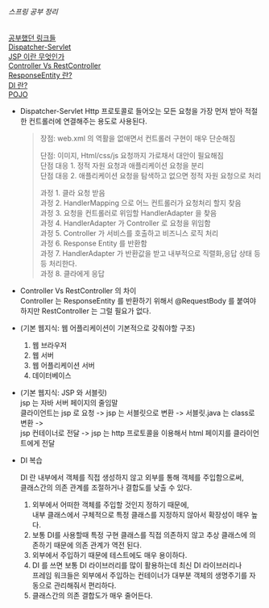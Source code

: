 ###### 스프링 공부 정리
<u>공부했던 링크들</u>   
[Dispatcher-Servlet](https://mangkyu.tistory.com/18)   
[JSP 이란 무엇인가](https://javacpro.tistory.com/43)   
[Controller Vs RestController](https://mangkyu.tistory.com/49)  
[ResponseEntity 란?](https://devlog-wjdrbs96.tistory.com/182)   
[DI 란?](https://heosedev.tistory.com/entry/DI%EC%9D%98%EC%A1%B4%EC%84%B1-%EC%A3%BC%EC%9E%85%EC%9D%B4%EB%9E%80)   
[POJO](https://yoo11052.tistory.com/133)

- Dispatcher-Servlet
  Http 프로토콜로 들어오는 모든 요청을 가장 먼저 받아 적절한 컨트롤러에 연결해주는 용도로 사용된다.   
  > 장점: web.xml 의 역활을 없애면서 컨트롤러 구현이 매우 단순해짐   
  > 
  > 단점: 이미지, Html/css/js 요청까지 가로채서 대안이 필요해짐   
  > 단점 대응 1. 정적 자원 요청과 애플리케이션 요청을 분리   
  > 단점 대응 2. 애플리케이션 요청을 탐색하고 없으면 정적 자원 요청으로 처리  
  > 
  > 과정 1. 클라 요청 받음    
  > 과정 2. HandlerMapping 으로 어느 컨트롤러가 요청처리 할지 찾음    
  > 과정 3. 요청을 컨트롤러로 위임할 HandlerAdapter 을 찾음   
  > 과정 4. HandlerAdapter 가 Controller 로 요청을 위임함    
  > 과정 5. Controller 가 서비스를 호출하고 비즈니스 로직 처리   
  > 과정 6. Response Entity 를 반환함   
  > 과정 7. HandlerAdapter 가 반환값을 받고 내부적으로 직렬화,응답 상태 등등 처리한다.   
  > 과정 8. 클라에게 응답 
  
  
- Controller Vs RestController 의 차이  
Controller 는 ResponseEntity 를 반환하기 위해서 @RequestBody 를 붙여야하지만 RestController 는 그럴 필요가 없다.
  

- (기본 웹지식: 웹 어플리케이션이 기본적으로 갖춰야할 구조)   
  1. 웹 브라우저
  2. 웹 서버
  3. 웹 어플리케이션 서버
  4. 데이터베이스
    

- (기본 웹지식: JSP 와 서블릿)  
  jsp 는 자바 서버 페이지의 줄임말   
  클라이언트는 jsp 로 요청 -> jsp 는 서블릿으로 변환 -> 서블릿.java 는 class로 변환 ->   
  jsp 컨테이너로 전달 -> jsp 는 http 프로토콜을 이용해서 html 페이지를 클라이언트에게 전달
  

    
- DI 복습   

  DI 란 내부에서 객체를 직접 생성하지 않고 외부를 통해 객체를 주입함으로써,    
  클래스간의 의존 관계를 조절하거나 결합도를 낮출 수 있다.      
  
     
  1) 외부에서 어떠한 객체를 주입할 것인지 정하기 때문에,     
  내부 클래스에서 구체적으로 특정 클래스를 지정하지 않아서 확장성이 매우 높다.   
  2) 보통 DI를 사용할때 특정 구현 클래스를 직접 의존하지 않고 추상 클래스에 의존하기 
  때문에 의존 관계가 역전 된다.   
  3) 외부에서 주입하기 때문에 테스트에도 매우 용이하다. 
  4) DI 를 쓰면 보통 DI 라이브러리를 많이 활용하는데 최신 DI 라이브러리나    
   프레임 워크들은 외부에서 주입하는 컨테이너가 대부분 객체의 생명주기를 자동으로 관리해줘서 편리하다.
  5) 클래스간의 의존 결합도가 매우 줄어든다. 
